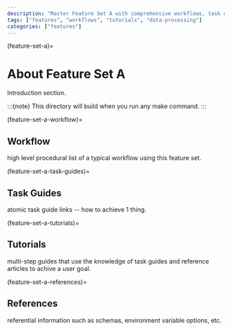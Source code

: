 ```yaml
---
description: "Master Feature Set A with comprehensive workflows, task guides, tutorials, and reference materials for data processing and analysis."
tags: ["features", "workflows", "tutorials", "data-processing"]
categories: ["features"]
---
```


(feature-set-a)=
# About Feature Set A

Introduction section.

:::{note}
This directory will build when you run any make command.
:::

(feature-set-a-workflow)=
## Workflow

high level procedural list of a typical workflow using this feature set.

(feature-set-a-task-guides)=
## Task Guides

atomic task guide links -- how to achieve 1 thing.

(feature-set-a-tutorials)=
## Tutorials

multi-step guides that use the knowledge of task guides and reference articles to achive a user goal.

(feature-set-a-references)=
## References

referential information such as schemas, environment variable options, etc.